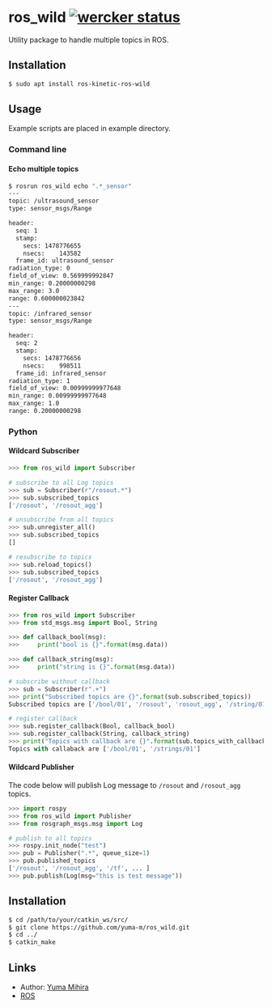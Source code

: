 # ros_wild [![wercker status](https://app.wercker.com/status/3abcf80d47591d27645af7362fbee6df/s/master "wercker status")](https://app.wercker.com/project/byKey/3abcf80d47591d27645af7362fbee6df)

Utility package to handle multiple topics in ROS.

## Installation

```bash
$ sudo apt install ros-kinetic-ros-wild
```

## Usage

Example scripts are placed in example directory.

### Command line

#### Echo multiple topics

```bash
$ rosrun ros_wild echo ".*_sensor"
---
topic: /ultrasound_sensor
type: sensor_msgs/Range

header:
  seq: 1
  stamp:
    secs: 1478776655
    nsecs:    143582
  frame_id: ultrasound_sensor
radiation_type: 0
field_of_view: 0.569999992847
min_range: 0.20000000298
max_range: 3.0
range: 0.600000023842
---
topic: /infrared_sensor
type: sensor_msgs/Range

header:
  seq: 2
  stamp:
    secs: 1478776656
    nsecs:    998511
  frame_id: infrared_sensor
radiation_type: 1
field_of_view: 0.00999999977648
min_range: 0.00999999977648
max_range: 1.0
range: 0.20000000298
```

### Python

#### Wildcard Subscriber

```python
>>> from ros_wild import Subscriber

# subscribe to all Log topics
>>> sub = Subscriber(r"/rosout.*")
>>> sub.subscribed_topics
['/rosout', '/rosout_agg']

# unsubscribe from all topics
>>> sub.unregister_all()
>>> sub.subscribed_topics
[]

# resubscribe to topics
>>> sub.reload_topics()
>>> sub.subscribed_topics
['/rosout', '/rosout_agg']
```

#### Register Callback

```python
>>> from ros_wild import Subscriber
>>> from std_msgs.msg import Bool, String

>>> def callback_bool(msg):
>>>     print("bool is {}".format(msg.data))

>>> def callback_string(msg):
>>>     print("string is {}".format(msg.data))

# subscribe without callback
>>> sub = Subscriber(r".+")
>>> print("Subscribed topics are {}".format(sub.subscribed_topics))
Subscribed topics are ['/bool/01', '/rosout', 'rosout_agg', '/string/01']

# register callback
>>> sub.register_callback(Bool, callback_bool)
>>> sub.register_callback(String, callback_string)
>>> print("Topics with callback are {}".format(sub.topics_with_callback))
Topics with callaback are ['/bool/01', '/strings/01']
```

#### Wildcard Publisher

The code below will publish Log message to `/rosout` and `/rosout_agg` topics.

```python
>>> import rospy
>>> from ros_wild import Publisher
>>> from rosgraph_msgs.msg import Log

# publish to all topics
>>> rospy.init_node("test")
>>> pub = Publisher(".*", queue_size=1)
>>> pub.published_topics
['/rosout', '/rosout_agg', '/tf', ... ]
>>> pub.publish(Log(msg="this is test message"))
```

## Installation

```bash
$ cd /path/to/your/catkin_ws/src/
$ git clone https://github.com/yuma-m/ros_wild.git
$ cd ../
$ catkin_make
```

## Links

- Author: [Yuma Mihira](http://yurax2.com)
- [ROS](http://www.ros.org/)
